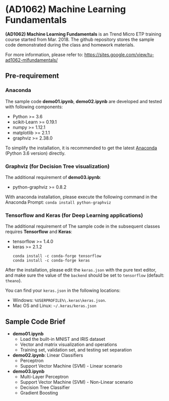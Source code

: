 # (AD1062) Machine Learning Fundamentals

**(AD1062) Machine Learning Fundamentals** is an Trend Micro ETP training course started from Mar. 2018. The github repository stores the sample code demonstrated during the class and homework materials.

For more information, please refer to: https://sites.google.com/view/tu-ad1062-mlfundamentals/

## Pre-requirement
### Anaconda
The sample code **demo01.ipynb**, **demo02.ipynb** are developed and tested with following components:
* Python >= 3.6
* scikit-Learn >= 0.19.1
* numpy >= 1.12.1
* matplotlib >= 2.1.1
* graphviz >= 2.38.0

To simplify the installation, it is recommended to get the latest [Anaconda](https://www.anaconda.com/download/) (Python 3.6 version) directly.

### Graphviz (for Decision Tree visualization)
The additional requirement of **demo03.ipynb**:
* python-graphviz >= 0.8.2

With anaconda installation, please execute the following command in the Anaconda Prompt:
    ```
    conda install python-graphviz
    ```

### Tensorflow and Keras (for Deep Learning applications)
The additional requirement of The sample code in the subsequent classes requires **Tensorflow** and **Keras**:
* tensorflow >= 1.4.0
* keras >= 2.1.2
    ```
    conda install -c conda-forge tensorflow
    conda install -c conda-forge keras
    ```
After the installation, please edit the `keras.json` with the pure text editor, and make sure the value of the `backend` should be set to `tensorflow` (default: `theano`).

You can find your `keras.json` in the following locations:
* Windows: `%USERPROFILE%\.keras\keras.json`.
* Mac OS and Linux: `~/.keras/keras.json`

## Sample Code Brief
* **demo01.ipynb**
    * Load the built-in MNIST and IRIS dataset
    * Vector and matrix visualization and operations
    * Training set, validation set, and testing set separation
* **demo02.ipynb**: Linear Classifiers
    * Perceptron
    * Support Vector Machine (SVM) - Linear scenario
* **demo03.ipynb**
    * Multi-Layer Perceptron
    * Support Vector Machine (SVM) - Non-Linear scenario
    * Decision Tree Classifier
    * Gradient Boosting

